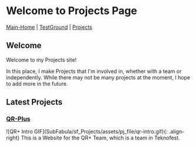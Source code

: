 # Welcome to Projects Page

[Main-Home](https://subfabula.github.io) | [TestGround](https://subfabula.github.io/SF_W/) | [Projects](https://subfabula.github.io/sf_Projects/)

## Welcome

Welcome to my Projects site!

In this place, I make Projects that I'm involved in, whether with a team or independently. While there may not be many projects at the moment, I hope to add more in the future.

## Latest Projects

### <span style="color: #00008B;">**[QR-Plus](https://subfabula.github.io/QR-Plus/)**</span>

<div style="display: flex; align-items: center;">
    ![QR+ Intro GIF](SubFabula/sf_Projects/assets/pj_file/qr-intro.gif){: .align-right}
    This is a Website for the QR+ Team, which is a team in Teknofest.
</div>

<!-- Placeholder for dynamically generated content -->
